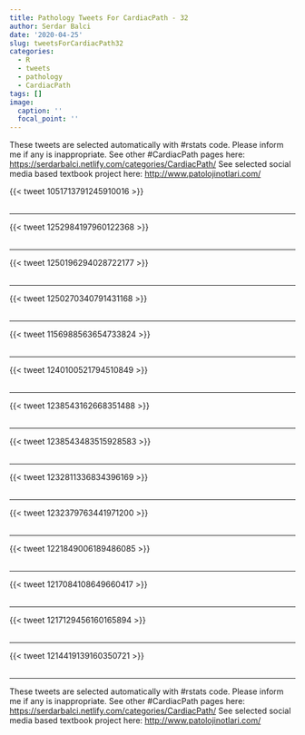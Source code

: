 ```yaml
---
title: Pathology Tweets For CardiacPath - 32
author: Serdar Balci
date: '2020-04-25'
slug: tweetsForCardiacPath32
categories:
  - R
  - tweets
  - pathology
  - CardiacPath
tags: []
image:
  caption: ''
  focal_point: ''
---
```



These tweets are selected automatically with #rstats code. Please inform me if any is inappropriate.
See other #CardiacPath pages here: https://serdarbalci.netlify.com/categories/CardiacPath/ 
See selected social media based textbook project here: http://www.patolojinotlari.com/

{{< tweet 1051713791245910016 >}}
<br>
<br>
<hr>
{{< tweet 1252984197960122368 >}}
<br>
<br>
<hr>
{{< tweet 1250196294028722177 >}}
<br>
<br>
<hr>
{{< tweet 1250270340791431168 >}}
<br>
<br>
<hr>
{{< tweet 1156988563654733824 >}}
<br>
<br>
<hr>
{{< tweet 1240100521794510849 >}}
<br>
<br>
<hr>
{{< tweet 1238543162668351488 >}}
<br>
<br>
<hr>
{{< tweet 1238543483515928583 >}}
<br>
<br>
<hr>
{{< tweet 1232811336834396169 >}}
<br>
<br>
<hr>
{{< tweet 1232379763441971200 >}}
<br>
<br>
<hr>
{{< tweet 1221849006189486085 >}}
<br>
<br>
<hr>
{{< tweet 1217084108649660417 >}}
<br>
<br>
<hr>
{{< tweet 1217129456160165894 >}}
<br>
<br>
<hr>
{{< tweet 1214419139160350721 >}}
<br>
<br>
<hr>


These tweets are selected automatically with #rstats code. Please inform me if any is inappropriate.
See other #CardiacPath pages here: https://serdarbalci.netlify.com/categories/CardiacPath/ 
See selected social media based textbook project here: http://www.patolojinotlari.com/
